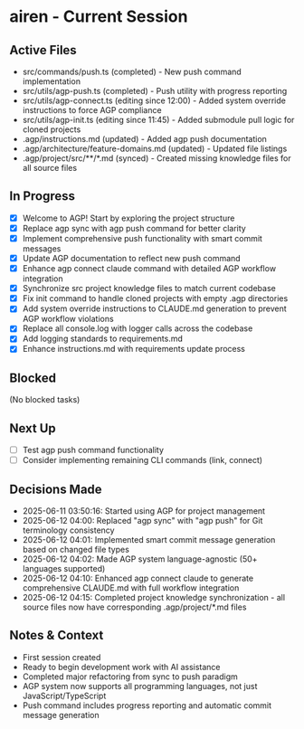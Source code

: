 # airen - Current Session

## Active Files
- src/commands/push.ts (completed) - New push command implementation
- src/utils/agp-push.ts (completed) - Push utility with progress reporting
- src/utils/agp-connect.ts (editing since 12:00) - Added system override instructions to force AGP compliance
- src/utils/agp-init.ts (editing since 11:45) - Added submodule pull logic for cloned projects
- .agp/instructions.md (updated) - Added agp push documentation
- .agp/architecture/feature-domains.md (updated) - Updated file listings
- .agp/project/src/**/*.md (synced) - Created missing knowledge files for all source files

## In Progress
- [x] Welcome to AGP! Start by exploring the project structure
- [x] Replace agp sync with agp push command for better clarity
- [x] Implement comprehensive push functionality with smart commit messages
- [x] Update AGP documentation to reflect new push command
- [x] Enhance agp connect claude command with detailed AGP workflow integration
- [x] Synchronize src project knowledge files to match current codebase
- [x] Fix init command to handle cloned projects with empty .agp directories
- [x] Add system override instructions to CLAUDE.md generation to prevent AGP workflow violations
- [x] Replace all console.log with logger calls across the codebase
- [x] Add logging standards to requirements.md
- [x] Enhance instructions.md with requirements update process

## Blocked
(No blocked tasks)

## Next Up
- [ ] Test agp push command functionality
- [ ] Consider implementing remaining CLI commands (link, connect)

## Decisions Made
- 2025-06-11 03:50:16: Started using AGP for project management
- 2025-06-12 04:00: Replaced "agp sync" with "agp push" for Git terminology consistency
- 2025-06-12 04:01: Implemented smart commit message generation based on changed file types
- 2025-06-12 04:02: Made AGP system language-agnostic (50+ languages supported)
- 2025-06-12 04:10: Enhanced agp connect claude to generate comprehensive CLAUDE.md with full workflow integration
- 2025-06-12 04:15: Completed project knowledge synchronization - all source files now have corresponding .agp/project/*.md files

## Notes & Context
- First session created
- Ready to begin development work with AI assistance
- Completed major refactoring from sync to push paradigm
- AGP system now supports all programming languages, not just JavaScript/TypeScript
- Push command includes progress reporting and automatic commit message generation
